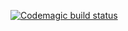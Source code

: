 [![Codemagic build status](https://api.codemagic.io/apps/66d7dad7f7ce7ce82367beba/66d7dad7f7ce7ce82367beb9/status_badge.svg)](https://codemagic.io/app/66d7dad7f7ce7ce82367beba/66d7dad7f7ce7ce82367beb9/latest_build)

